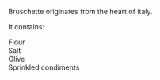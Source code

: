 Bruschette originates from the heart of italy.

It contains:

Flour\
Salt\
Olive\
Sprinkled condiments
